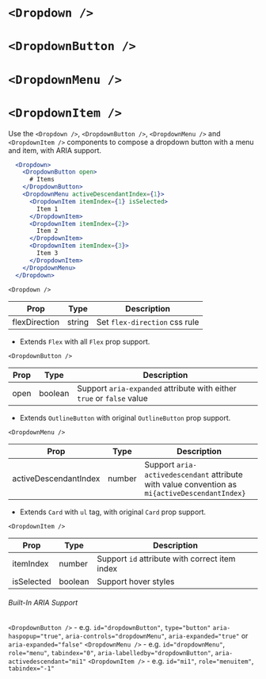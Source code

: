 # `<Dropdown />`
# `<DropdownButton />`
# `<DropdownMenu />`
# `<DropdownItem />`

Use the `<Dropdown />`, `<DropdownButton />`, `<DropdownMenu />` and `<DropdownItem />` components to compose a dropdown button with a menu and item, with ARIA support.

```jsx
  <Dropdown>
    <DropdownButton open>
      # Items
    </DropdownButton>
    <DropdownMenu activeDescendantIndex={1}>
      <DropdownItem itemIndex={1} isSelected>
        Item 1
      </DropdownItem>
      <DropdownItem itemIndex={2}>
        Item 2
      </DropdownItem>
      <DropdownItem itemIndex={3}>
        Item 3
      </DropdownItem>
    </DropdownMenu>
  </Dropdown>
```

`<Dropdown />`

Prop | Type | Description
---|---|---
flexDirection | string | Set `flex-direction` css rule

* Extends `Flex` with all `Flex` prop support.

`<DropdownButton />`

Prop | Type | Description
---|---|---
open | boolean | Support `aria-expanded` attribute with either `true` or `false` value

* Extends `OutlineButton` with original `OutlineButton` prop support.

`<DropdownMenu />`

Prop | Type | Description
---|---|---
activeDescendantIndex | number | Support `aria-activedescendant` attribute with value convention as `mi{activeDescendantIndex}`

* Extends `Card` with `ul` tag, with original `Card` prop support.

`<DropdownItem />`

Prop | Type | Description
---|---|---
itemIndex | number | Support `id` attribute with correct item index
isSelected | boolean | Support hover styles

###### Built-In ARIA Support

`<DropdownButton />` - e.g. `id="dropdownButton"`, `type="button"` `aria-haspopup="true"`, `aria-controls="dropdownMenu"`, `aria-expanded="true"` or `aria-expanded="false"`
`<DropdownMenu />` - e.g. `id="dropdownMenu"`, `role="menu"`, `tabindex="0"`, `aria-labelledby="dropdownButton"`, `aria-activedescendant="mi1"`
`<DropdownItem />` - e.g. `id="mi1"`, `role="menuitem"`, `tabindex="-1"`
